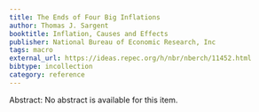 ```yaml
---
title: The Ends of Four Big Inflations
author: Thomas J. Sargent
booktitle: Inflation, Causes and Effects
publisher: National Bureau of Economic Research, Inc
tags: macro
external_url: https://ideas.repec.org/h/nbr/nberch/11452.html
bibtype: incollection
category: reference
---
```

Abstract: No abstract is available for this item.
